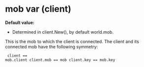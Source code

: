 # mob var (client)
**Default value:**
+   Determined in client.New(), by default world.mob.


This is the mob to which the client is connected. The client
and its connected mob have the following symmetry: 
```
 client ==
mob.client client.mob == mob client.key == mob.key 
```
